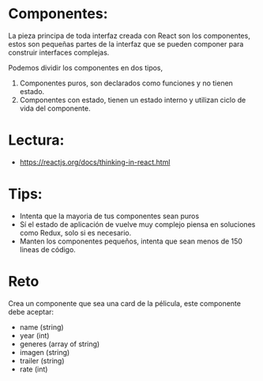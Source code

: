 # Componentes:

La pieza principa de toda interfaz creada con React son los componentes, estos son pequeñas partes de la interfaz que se pueden componer para construir interfaces complejas.

Podemos dividir los componentes en dos tipos,

1. Componentes puros, son declarados como funciones y no tienen estado.
2. Componentes con estado, tienen un estado interno y utilizan ciclo de vida del componente.

# Lectura:

* https://reactjs.org/docs/thinking-in-react.html

# Tips:

* Intenta que la mayoria de tus componentes sean puros
* Sí el estado de aplicación de vuelve muy complejo piensa en soluciones como Redux, solo si es necesario.
* Manten los componentes pequeños, intenta que sean menos de 150 lineas de código.

# Reto

Crea un componente que sea una card de la pélicula, este componente debe aceptar:

* name (string)
* year (int)
* generes (array of string)
* imagen (string)
* trailer (string)
* rate (int)
